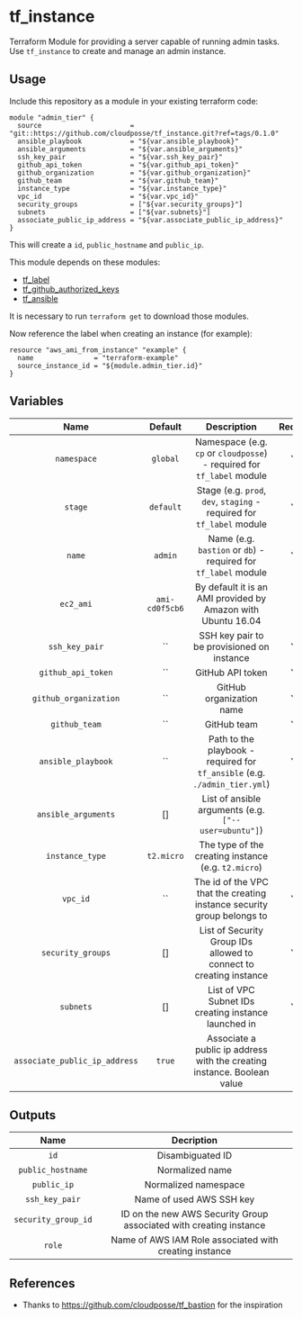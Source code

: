 # tf_instance

Terraform Module for providing a server capable of running admin tasks. Use `tf_instance` to create and manage an admin instance.

## Usage

Include this repository as a module in your existing terraform code:

```
module "admin_tier" {
  source                      = "git::https://github.com/cloudposse/tf_instance.git?ref=tags/0.1.0"
  ansible_playbook            = "${var.ansible_playbook}"
  ansible_arguments           = "${var.ansible_arguments}"
  ssh_key_pair                = "${var.ssh_key_pair}"
  github_api_token            = "${var.github_api_token}"
  github_organization         = "${var.github_organization}"
  github_team                 = "${var.github_team}"
  instance_type               = "${var.instance_type}"
  vpc_id                      = "${var.vpc_id}"
  security_groups             = ["${var.security_groups}"]
  subnets                     = ["${var.subnets}"]
  associate_public_ip_address = "${var.associate_public_ip_address}"
}
```

This will create a `id`, `public_hostname` and `public_ip`.

This module depends on these modules:

* [tf_label](https://github.com/cloudposse/tf_label)
* [tf_github_authorized_keys](https://github.com/cloudposse/tf_github_authorized_keys)
* [tf_ansible](https://github.com/cloudposse/tf_ansible)

It is necessary to run `terraform get` to download those modules.

Now reference the label when creating an instance (for example):
```
resource "aws_ami_from_instance" "example" {
  name               = "terraform-example"
  source_instance_id = "${module.admin_tier.id}"
}
```

## Variables

|  Name                        |  Default       |  Description                                             | Required        |
|:----------------------------:|:--------------:|:--------------------------------------------------------:|:---------------:|
| `namespace`                  | `global`       | Namespace (e.g. `cp` or `cloudposse`) - required for `tf_label` module  | Yes |
| `stage`                      | `default`      | Stage (e.g. `prod`, `dev`, `staging` - required for `tf_label` module   | Yes |
| `name`                       | `admin`        | Name  (e.g. `bastion` or `db`) - required for `tf_label` module         | Yes |
| `ec2_ami`                    | `ami-cd0f5cb6` | By default it is an AMI provided by Amazon with Ubuntu 16.04            | No  |
| `ssh_key_pair`               | ``             | SSH key pair to be provisioned on instance                              | Yes |
| `github_api_token`           | ``             | GitHub API token                                                        | Yes |
| `github_organization`        | ``             | GitHub organization name                                                | Yes |
| `github_team`                | ``             | GitHub team                                                             | Yes |
| `ansible_playbook`           | ``             | Path to the playbook - required for `tf_ansible` (e.g. `./admin_tier.yml`)|Yes|
| `ansible_arguments`          | []             | List of ansible arguments (e.g. `["--user=ubuntu"]`)                    | No  |
| `instance_type`              | `t2.micro`     | The type of the creating instance (e.g. `t2.micro`)                     | No  |
| `vpc_id`                     | ``             | The id of the VPC that the creating instance security group belongs to  | Yes |
| `security_groups`            | []             | List of Security Group IDs allowed to connect to creating instance      | Yes |
| `subnets`                    | []             | List of VPC Subnet IDs creating instance launched in                    | Yes |
| `associate_public_ip_address`| `true`         | Associate a public ip address with the creating instance. Boolean value | No  |

## Outputs

| Name                | Decription              |
|:-------------------:|:-----------------------:|
| `id`                | Disambiguated ID        |
| `public_hostname`   | Normalized name         |
| `public_ip`         | Normalized namespace    |
| `ssh_key_pair`      | Name of used AWS SSH key|
| `security_group_id` | ID on the new AWS Security Group associated with creating instance|
| `role`              | Name of AWS IAM Role associated with creating instance|


## References
* Thanks to https://github.com/cloudposse/tf_bastion for the inspiration